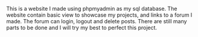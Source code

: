 This is a website I made using phpmyadmin as my sql database. The website contain basic view to showcase my projects, and links to a forum I made. The forum can login, logout and delete posts. There are still many parts to be done and I will try my best to perfect this project.
